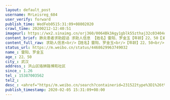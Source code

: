 ```yaml
---
layout: default_post
username: MrLeisreg_604
user_verify: forward
publish_time: WedFeb0515:31:09+08002020
crawl_time: 20200212-12:40:51
imageurl: https://wx2.sinaimg.cn/orj360/0064Bk3Agy1gblk55zthaj32c03404qp.jpg,https://wx1.sinaimg.cn/orj360/0064Bk3Agy1gblk578q29j32c03401kx.jpg,https://wx2.sinaimg.cn/orj360/0064Bk3Agy1gblk52hbryj32c03407wi.jpg,https://wx1.sinaimg.cn/orj360/0064Bk3Agy1gblk58nk78j32c0340qv5.jpg,https://wx4.sinaimg.cn/orj360/0064Bk3Agy1gblk59x2roj32c0340x6p.jpg,https://wx2.sinaimg.cn/orj360/0064Bk3Agy1gblk54sn1lj32c0340x6p.jpg
content_brief: 肺炎患者求助超话 求助人信息 【姓名】雷阳、罗金玉【年龄】22、50【关系】母子【所在城市】武汉【所在小区、社区】洪山区珞狮路博苑社区【患病时间】1.26【联系方式】15387003562【病情描述】#肺炎患者求助#一家三口人全部感染，父亲已确诊去世。本人雷阳，在1月26日凌晨4点出现了浑身酸 ...全文
content_full_raw: 求助人信息<br/>【姓名】雷阳、罗金玉<br/>【年龄】22、50<br/>【关系】母子<br/>【所在城市】武汉<br/>【所在小区、社区】洪山区珞狮路博苑社区<br/>【患病时间】1.26<br/>【联系方式】15387003562<br/>【病情描述】<ahref="https://m.weibo.cn/search?containerid=231522type%3D1%26t%3D10%26q%3D%23%E8%82%BA%E7%82%8E%E6%82%A3%E8%80%85%E6%B1%82%E5%8A%A9%23&extparam=%23%E8%82%BA%E7%82%8E%E6%82%A3%E8%80%85%E6%B1%82%E5%8A%A9%23"data-hide=""><spanclass="surl-text">#肺炎患者求助#</span></a>一家三口人全部感染，父亲已确诊去世。本人雷阳，在1月26日凌晨4点出现了浑身酸痛的情况，发烧38度的情况。前往武汉市中部战区总医院发热门诊进行第一次检查，通过CT和查血，医生说明双肺下叶存在感染，双肺出现病毒感染，需要在家吃药隔离治疗。回家后吃了退烧药，一直高烧38度7不退烧。当日17时，在爸爸开车去了定点医院武昌医院检查，医生看过CT说是病毒性感染，但是不严重要回家吃药隔离。回家后，从1月26日开始，一直在发烧38.5以上吃退烧药后降下来了，再继续发烧，一直持续到1月30日左右开始，就是白天不发烧，到了晚上就发烧了，到了2月3日就没有发烧症状了，但是父亲因病去世，到了2月4日凌晨5点随母亲再去武汉市中部战区总医院复查，母亲和我再次做了CT和查血，医生诊断病情加重情况，需要尽快住院治疗，让我们去有核酸检测资质的医院尽快确诊。于是当日上午前往了武汉大学人民医院挂号看病，医生诊断后进行了核酸检测。到了2月5日，取得了核酸检测的结果，结果为阳性。确诊为我和我妈妈都患上了新型冠状病毒。现在在等安排，但是听说要三次检测为阳性才能安排住院。等待是漫长的，已经失去了爸爸，不想再失去妈妈了，希望大家帮忙！
status_url: https://m.weibo.cn/status/4468629963749032
name_: 雷阳、罗金玉
age_: 22、50
city_: 武汉
address_: 洪山区珞狮路博苑社区
since_: 1.26
tel_: 15387003562
tel2_: 
desc_: <ahref="https//m.weibo.cn/search?containerid=231522type%3D1%26t%3D10%26q%3D%23%E8%82%BA%E7%82%8E%E6%82%A3%E8%80%85%E6%B1%82%E5%8A%A9%23&extparam=%23%E8%82%BA%E7%82%8E%E6%82%A3%E8%80%85%E6%B1%82%E5%8A%A9%23"data-hide=""><spanclass="surl-text">#肺炎患者求助#</span></a>一家三口人全部感染，父亲已确诊去世。本人雷阳，在1月26日凌晨4点出现了浑身酸痛的情况，发烧38度的情况。前往武汉市中部战区总医院发热门诊进行第一次检查，通过CT和查血，医生说明双肺下叶存在感染，双肺出现病毒感染，需要在家吃药隔离治疗。回家后吃了退烧药，一直高烧38度7不退烧。当日17时，在爸爸开车去了定点医院武昌医院检查，医生看过CT说是病毒性感染，但是不严重要回家吃药隔离。回家后，从1月26日开始，一直在发烧38.5以上吃退烧药后降下来了，再继续发烧，一直持续到1月30日左右开始，就是白天不发烧，到了晚上就发烧了，到了2月3日就没有发烧症状了，但是父亲因病去世，到了2月4日凌晨5点随母亲再去武汉市中部战区总医院复查，母亲和我再次做了CT和查血，医生诊断病情加重情况，需要尽快住院治疗，让我们去有核酸检测资质的医院尽快确诊。于是当日上午前往了武汉大学人民医院挂号看病，医生诊断后进行了核酸检测。到了2月5日，取得了核酸检测的结果，结果为阳性。确诊为我和我妈妈都患上了新型冠状病毒。现在在等安排，但是听说要三次检测为阳性才能安排住院。等待是漫长的，已经失去了爸爸，不想再失去妈妈了，希望大家帮忙！
publish_timestamp: 2020-02-05 15:31:09+08:00
---
```

